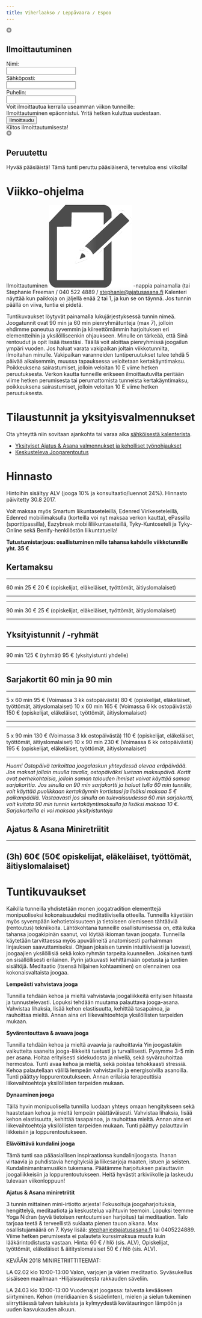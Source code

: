 ```yaml
---
title: Viherlaakso / Leppävaara / Espoo
---
```


<script type="text/javascript">
  $.get("/schedule.php", function(data) {
    $(".schedule-container").html(data)
  })
</script>

<div class="popup signup-popup">
<div class="popup-content">
 <img class="close" src="/img/popup_close.png" />
 <h2>Ilmoittautuminen</h2>
 <div class="course"></div>
 <div class="main-content">
  <input type="hidden" class="course-id" name="course-id" value="" />
  <div class="contact-info">Nimi: </div><input type="text" name="name" class="name" />
  <div class="contact-info">Sähköposti: </div><input type="text" name="email" class="email" />
  <div class="contact-info">Puhelin: </div><input type="text" name="phone" class="phone" />
  <div class="class-info">Voit ilmoittautua kerralla useamman viikon tunneille:</div>
  <div class="classes"></div>
  <div class="error">Ilmoittautuminen epäonnistui. Yritä hetken kuluttua uudestaan.</div>
  <input class="signup-button" type="button" value="Ilmoittaudu" />
 </div>
 </div>
 <div class="success signup-popup-ok">
   Kiitos ilmoittautumisesta!
 </div>
</div>

<div class="popup cancelled-popup">
 <div class="popup-content">
  <img class="close" src="/img/popup_close.png" />
  <h2>Peruutettu</h2>
  <p>Hyvää pääsiäistä! Tämä tunti peruttu pääsiäisenä, tervetuloa ensi viikolla!</p>
 </div>
</div>


Viikko-ohjelma
==============

<div class="schedule-container">
  <div class="schedule-loading"></div>
</div>

Ilmoittautuminen <img class="signup-info" src="/img/signup.png"></img> -nappia painamalla (tai Stephanie Freeman / 040 522 4889 / [stephanie@ajatusasana.fi](mailto:stephanie@ajatusasana.fi) Kalenteri näyttää kun paikkoja on jäljellä enää 2 tai 1, ja kun se on täynnä. Jos tunnin päällä on viiva, tuntia ei pidetä. 

Tuntikuvaukset löytyvät painamalla lukujärjestyksessä tunnin nimeä. Joogatunnit ovat 90 min ja 60 min pienryhmätunteja (max 7), jolloin ehdimme paneutua syvemmin ja kiireettömämmin harjoituksen eri elementteihin ja yksilölliseenkin ohjaukseen. Minulle on tärkeää, että Sinä rentoudut ja opit lisää itsestäsi. Täällä voit aloittaa pienryhmissä joogailun ympäri vuoden. Jos haluat varata vakipaikan joltain viikkotunnilta, ilmoitahan minulle. Vakipaikan varanneiden tuntiperuutukset tulee tehdä 5 päivää aikaisemmin, muussa tapauksessa veloitetaan kertakäyntimaksu. Poikkeuksena sairastumiset, jolloin veloitan 10 E viime hetken peruutuksesta. Verkon kautta tunneille erikseen ilmoittautuvilta peritään viime hetken perumisesta tai perumattomista tunneista kertakäyntimaksu, poikkeuksena sairastumiset, jolloin veloitan 10 E viime hetken peruutuksesta.


Tilaustunnit ja yksityisvalmennukset
====================================

Ota yhteyttä niin sovitaan ajankohta tai varaa aika <span class="ajanvaraus-link">[sähköisestä kalenterista](ajanvaraus.html)</span>.
 
* [Yksityiset Ajatus & Asana valmennukset ja keholliset työnohjaukset](valmennus.html)
* [Keskusteleva Joogarentoutus](rentoutus.html)

<div class="prices">

Hinnasto
========

Hintoihin sisältyy ALV (jooga 10% ja konsultaatio/luennot 24%). Hinnasto päivitetty 30.8 2017.

Voit maksaa myös Smartum liikuntaseteleillä, Edenred Virikeseteleillä, Edenred mobiilimaksulla (korteilla voi nyt maksaa verkon kautta), ePassilla (sporttipassilla), Eazybreak mobiililiikuntaseteillä, Tyky-Kuntoseteli ja Tyky-Online sekä Benify-henkilöstön liikuntatuella!

<div itemscope itemtype="http://data-vocabulary.org/Product">

**Tutustumistarjous: osallistuminen mille tahansa kahdelle viikkotunnille yht. 35 €**

<span itemprop="name">Kertamaksu</span> 
----------

-----     -------------------------
60 min     25 €
           20 € (opiskelijat, eläkeläiset, työttömät, äitiyslomalaiset)
-----     -------------------------

-----     -------------------------
90 min     30 €
           25 € (opiskelijat, eläkeläiset, työttömät, äitiyslomalaiset)
-----     -------------------------

</div>

Yksityistunnit / -ryhmät
-------------------------

-----      ------------------------
90 min     125 € (ryhmät)
            95 € (yksityistunti yhdelle)
-----      ------------------------

Sarjakortit 60 min ja 90 min
-----------

-----------  ---------------------------------
 5 x 60 min   95 € (Voimassa 3 kk ostopäivästä)
              80 € (opiskelijat, eläkeläiset, työttömät, äitiyslomalaiset)
10 x 60 min   165 € (Voimassa 6 kk ostopäivästä)
              150 € (opiskelijat, eläkeläiset, työttömät, äitiyslomalaiset)
----------    ---------------------------------

------------  ---------------------------------
 5 x 90 min   130 € (Voimassa 3 kk ostopäivästä)
              110 € (opiskelijat, eläkeläiset, työttömät, äitiyslomalaiset)
10 x 90 min   230 € (Voimassa 6 kk ostopäivästä)
              195 € (opiskelijat, eläkeläiset, työttömät, äitiyslomalaiset)
----------    ---------------------------------


<p>

*Huom! Ostopäivä tarkoittaa joogalaskun yhteydessä olevaa eräpäiväää. Jos maksat jollain muulla tavalla, ostopäiväksi luetaan maksupäivä. Kortit ovat perhekohtaisia, jolloin saman talouden ihmiset voivat käyttää samaa sarjakorttia. Jos sinulla on 90 min sarjakortti ja haluat tulla 60 min tunnille, voit käyttää puolikkaan kertakäynnin kortistasi ja lisäksi maksaa 5 € paikanpäällä. Vastaavasti jos sinulla on tulevaisuudessa 60 min sarjakortti, voit kuitata 90 min tunnin kertakäyntimaksulla ja lisäksi maksaa 10 €. Sarjakorteilla ei voi maksaa yksityistunteja*

<p>

Ajatus & Asana Miniretriitit 
----------------------------

----------------------------------------------------------------------
(3h) 60€ (50€ opiskelijat, eläkeläiset, työttömät, äitiyslomalaiset)
----------------------------------------------------------------------


</div>

Tuntikuvaukset
==============

Kaikilla tunneilla yhdistetään monen joogatradition elementtejä monipuoliseksi kokonaisuudeksi meditatiivisella otteella. Tunneilla käyetään myös syvempään kehotietoisuuteen ja tietoiseen olemiseen tähtääviä (rentoutus) tekniikoita. Lähtökohtana tunneille osallistumisessa on, että kuka tahansa joogakipinän saanut, voi löytää ikioman tavan joogata. Tunneilla käytetään tarvittaessa myös apuvälineitä anatomisesti parhaimman linjauksen saavuttamiseksi. Ohjaan jokaisen tunnin intuitiivisesti ja luovasti, joogaajien yksilöllisiä sekä koko ryhmän tarpeita kuunnellen. Jokainen tunti on sisällöllisesti erilainen. Pyrin jatkuvasti kehittämään opetusta ja tuntien sisältöjä. Meditaatio (itsensä hiljainen kohtaaminen) on olennainen osa kokonaisvaltaista joogaa.

<a id="hidas"></a>
**Lempeästi vahvistava jooga**

Tunnilla tehdään kehoa ja mieltä vahvistavia joogaliikkeitä erityisen hitaasta ja tunnustelevasti. Lopuksi tehdään muutama palauttava jooga-asana. Vahvistaa lihaksia, lisää kehon elastisuutta, kehittää tasapainoa, ja rauhoittaa mieltä. Annan aina eri liikevaihtoehtoja yksilöllisten tarpeiden mukaan. 

<a id="yin"></a>
**Syvärentouttava & avaava jooga**

Tunnilla tehdään kehoa ja mieltä avaavia ja rauhoittavia Yin joogastakin vaikutteita saaneita jooga-liikkeitä tuetusti ja turvallisesti. Pysymme 3-5 min per asana. Hoitaa erityisesti sidekudosta ja niveliä, sekä syvärauhoittaa hermostoa. Tunti avaa kehoa ja mieltä, sekä poistaa tehokkaasti stressiä. Kehoa palautellaan välillä lempeän vahvistavilla ja energisoivilla asanoilla. Tunti päättyy loppurentoutukseen. Annan erilaisia terapeuttisia liikevaihtoehtoja yksilöllisten tarpeiden mukaan. 

<a id="vahvistava"></a>
**Dynaaminen jooga**

Tällä hyvin monipuolisella tunnilla luodaan yhteys omaan hengitykseen sekä haastetaan kehoa ja mieltä lempeän päättäväisesti. Vahvistaa lihaksia, lisää kehon elastisuutta, kehittää tasapainoa, ja rauhoittaa mieltä. Annan aina eri liikevaihtoehtoja yksilöllisten tarpeiden mukaan. Tunti päättyy palauttaviin liikkeisiin ja loppurentoutukseen. 


<a id="kundaliini"></a>
**Elävöittävä kundalini jooga**

Tämä tunti saa pääasiallisen inspiraationsa kundalinijoogasta. Ihanan virtaavia ja puhdistavia hengityksiä ja liikesarjoja maaten, istuen ja seisten. Kundalinimantramusiikin tukemana. Päätämme harjoituksen palauttaviin joogaliikkeisiin ja loppurentoutukseen. Heitä hyvästit arkiviikolle ja laskeudu tulevaan viikonloppuun!

<a id="retriitti"></a>
**Ajatus & Asana miniretriitit**

3 tunnin mittainen mini-irtiotto arjesta! Fokusoituja joogaharjoituksia, hengittelyä, meditaatiota ja keskustelua vaihtuvin teemoin. Lopuksi teemme Yoga Nidran (syvä tietoisen rentoutumisen harjoitus) tai meditaation. Talo tarjoaa teetä & terveellistä suklaata pienen tauon aikana. Max osallistujamäärä on 7. Kysy lisää: stephanie@ajatusasana.fi tai 0405224889. Viime hetken perumisesta ei palauteta kurssimaksua muuta kuin lääkärintodistusta vastaan.  Hinta: 60 € / hlö (sis. ALV), Opiskelijat, työttömät, eläkeläiset & äitityslomalaiset 50 € / hlö (sis. ALV).

KEVÄÄN 2018 MINIRETRIITTITEEMAT:

LA 02.02 klo 10:00-13:00 Valon, varjojen ja värien meditaatio. Syväsukellus sisäiseen maailmaan -Hiljaisuudeesta rakkauden säveliin.


LA 24.03 klo 10:00-13:00 Vuodenajat joogassa: talvesta kevääseen siirtyminen. Kehon (meridiaanien & sisäelinten), mielen ja sielun tukeminen siirryttäessä talven tuiskuista ja kylmyydestä kevätauringon lämpöön ja uuden kasvukauden alkuun.





